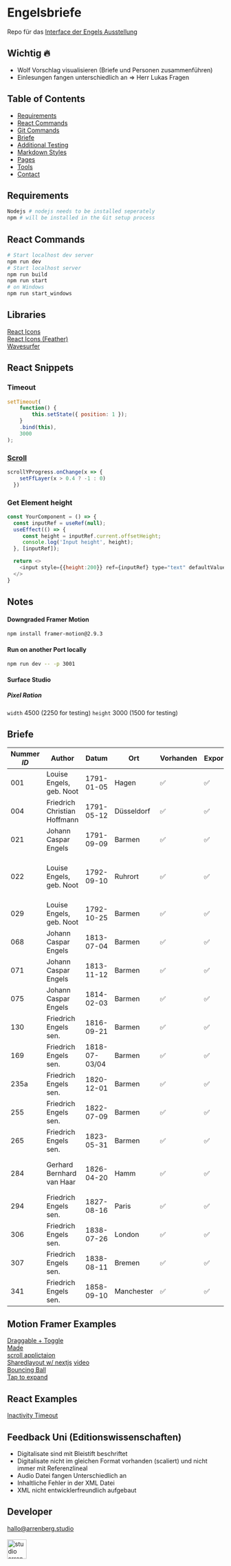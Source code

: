 # Engelsbriefe

Repo für das [Interface der Engels Ausstellung](https://engels.arrenberg.studio/)

## Wichtig 🔥

- Wolf Vorschlag visualisieren (Briefe und Personen zusammenführen)
- Einlesungen fangen unterschiedlich an => Herr Lukas Fragen

## Table of Contents

- [Requirements](#requirements)
- [React Commands](#react-commands)
- [Git Commands](https://github.com/j0hannr/engels-briefe/blob/master/Git-Commands.md)
- [Briefe](#briefe)
- [Additional Testing](https://github.com/j0hannr/engels-briefe/blob/master/Further-ReadMe.md)
- [Markdown Styles](https://github.com/j0hannr/engels-briefe/blob/master/Further-ReadMe.md)
- [Pages](https://github.com/j0hannr/engels-briefe/blob/master/Further-ReadMe.md)
- [Tools](https://github.com/j0hannr/engels-briefe/blob/master/Further-ReadMe.md)
- [Contact](#contact)

## Requirements

```bash
Nodejs # nodejs needs to be installed seperately
npm # will be installed in the Git setup process
```

## React Commands

```bash
# Start localhost dev server
npm run dev
# Start localhost server
npm run build
npm run start
# on Windows
npm run start_windows
```

## Libraries

[React Icons](https://www.npmjs.com/package/react-icons)<br>
[React Icons (Feather)](https://feathericons.com/?query=back)<br>
[Wavesurfer](https://wavesurfer-js.org/doc/class/src/wavesurfer.js~WaveSurfer.html#instance-method-playPause)

## React Snippets

### Timeout
```js
setTimeout(
    function() {
        this.setState({ position: 1 });
    }
    .bind(this),
    3000
);
```
### [Scroll](https://blog.sethcorker.com/scroll-animation-with-framer-motion)
```js
scrollYProgress.onChange(x => {
    setFfLayer(x > 0.4 ? -1 : 0)
  })
```
### Get Element height
```js
const YourComponent = () => {
  const inputRef = useRef(null);
  useEffect(() => {
     const height = inputRef.current.offsetHeight;
     console.log('Input height', height);
  }, [inputRef]);

  return <>
    <input style={{height:200}} ref={inputRef} type="text" defaultValue="testing" />
  </>
}
```


## Notes 

#### Downgraded Framer Motion
```bash
npm install framer-motion@2.9.3
```

#### Run on another Port locally
```bash
npm run dev -- -p 3001
```

#### Surface Studio

##### Pixel Ration
`width` 4500 (2250  for testing)
`height` 3000 (1500 for testing)


## Briefe

| Nummer _ID_ | Author                       | Datum         | Ort        | Vorhanden          | Exportiert | Fertig | Audio              | Kommentar                                     |
| ----------- | ---------------------------- | ------------- | ---------- | ------------------ | ---------- | ------ | ------------------ | --------------------------------------------- |
| 001         | Louise Engels, geb. Noot     | 1791-01-05    | Hagen      | :white_check_mark: | :white_check_mark: |        | :white_check_mark: |                                               |
| 004         | Friedrich Christian Hoffmann | 1791-05-12    | Düsseldorf | :white_check_mark: | :white_check_mark: |        | :white_check_mark: |
| 021         | Johann Caspar Engels         | 1791-09-09    | Barmen     | :white_check_mark: | :white_check_mark: |        | :white_check_mark: |
| 022         | Louise Engels, geb. Noot     | 1792-09-10    | Ruhrort    | :white_check_mark: | :white_check_mark: |        | :white_check_mark: | 22 ist gleich 26 im digitalisat, fehlerhaftes Datum (1991)  eine seite fehlt! |
| 029         | Louise Engels, geb. Noot     | 1792-10-25    | Barmen     | :white_check_mark: | :white_check_mark: |        | :white_check_mark: |  |
| 068         | Johann Caspar Engels         | 1813-07-04    | Barmen     | :white_check_mark: | :white_check_mark: |        | :white_check_mark: |
| 071         | Johann Caspar Engels         | 1813-11-12    | Barmen     | :white_check_mark: | :white_check_mark: |        | :white_check_mark: |
| 075         | Johann Caspar Engels         | 1814-02-03    | Barmen     | :white_check_mark: | :white_check_mark: |        | :white_check_mark: |
| 130         | Friedrich Engels sen.        | 1816-09-21    | Barmen     | :white_check_mark: | :white_check_mark: |        | :white_check_mark: |
| 169         | Friedrich Engels sen.        | 1818-07-03/04 | Barmen     | :white_check_mark: | :white_check_mark: |        | :white_check_mark: | Themenmarkierung 009 Doppelt vorhanden
| 235a        | Friedrich Engels sen.        | 1820-12-01    | Barmen     | :white_check_mark: | :white_check_mark: |        | :white_check_mark: | Schlechte Scan Qualität!                      |
| 255         | Friedrich Engels sen.        | 1822-07-09    | Barmen     | :white_check_mark: | :white_check_mark: |        | :white_check_mark: |
| 265         | Friedrich Engels sen.        | 1823-05-31    | Barmen     | :white_check_mark: | :white_check_mark: |        | :white_check_mark: |
| 284         | Gerhard Bernhard van Haar    | 1826-04-20    | Hamm       | :white_check_mark: | :white_check_mark: |        | :white_check_mark: | Fehlerhaftes Datum in XML Dokument, teilweise 1925 angegeben
| 294         | Friedrich Engels sen.        | 1827-08-16    | Paris      | :white_check_mark: | :white_check_mark: |        | :white_check_mark: | Fehlerhafte Seitenbenennung (Pagebreak)
| 306         | Friedrich Engels sen.        | 1838-07-26    | London     | :white_check_mark: | :white_check_mark: |        | :white_check_mark: |
| 307         | Friedrich Engels sen.        | 1838-08-11    | Bremen     | :white_check_mark: | :white_check_mark: |        | :white_check_mark: | Fehlerhafte Benennung?                        |
| 341         | Friedrich Engels sen.        | 1858-09-10    | Manchester | :white_check_mark: | :white_check_mark: |        | :white_check_mark: | Schlechte Scan Qualität!                      |

## Motion Framer Examples 

[Draggable + Toggle](https://codesandbox.io/s/framer-motion-bottom-sheet-fixed-m2vls)<br>
[Made](https://p1qjw.csb.app/)<br>
[scroll applictaion](https://stackoverflow.com/questions/63172498/combine-dragging-and-animating-drag-position-on-click-animate-x-set)<br>
[Sharedlayout w/ nextjs](https://github.com/mikkmartin/nextjs-page-transitions-tutorial) [video](https://www.youtube.com/watch?v=3E9wInQeH7U)<br>
[Bouncing Ball](https://blog.sethcorker.com/framer-motion-bouncing-ball-animation)<br>
[Tap to expand](https://blog.sethcorker.com/react-animation-tap-to-expand)<br>

## React Examples

[Inactivity Timeout](https://medium.com/tinyso/how-to-detect-inactive-user-to-auto-logout-by-using-idle-timeout-in-javascript-react-angular-and-b6279663acf2)

## Feedback Uni (Editionswissenschaften)

* Digitalisate sind mit Bleistift beschriftet
* Digitalisate nicht im gleichen Format vorhanden (scaliert) und nicht immer mit Referenzlineal
* Audio Datei fangen Unterschiedlich an
* Inhaltliche Fehler in der XML Datei
* XML nicht entwicklerfreundlich aufgebaut

## Developer

hallo@arrenberg.studio
<br>
<br>
<a href="https://arrenberg.studio">
<img src="https://resources.arrenberg.studio/logo/black.png" alt="studio arrenberg" height="45">
</a>
<br>
